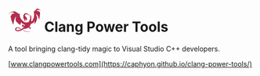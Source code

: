 
# <img src="docs/images/ClangPowerTools.png" height="48"> Clang Power Tools

A tool bringing clang-tidy magic to Visual Studio C++ developers.

[www.clangpowertools.com](https://caphyon.github.io/clang-power-tools/)

